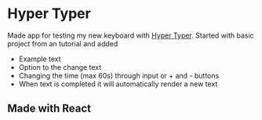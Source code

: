 # Hyper Typer

Made app for testing my new keyboard with [Hyper Typer](https://hypertyper.netlify.app/).
Started with basic project from an tutorial and added

- Example text
- Option to the change text
- Changing the time (max 60s) through input or + and - buttons
- When text is completed it will automatically render a new text

## Made with React
